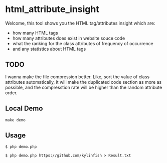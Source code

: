 # html_attribute_insight

Welcome, this tool shows you the HTML tag/attributes insight which are:

- how many HTML tags
- how many attributes does exist in website souce code
- what the ranking for the class attributes of frequency of occurrence
- and any statistics about HTML tags

## TODO
I wanna make the file compression better. Like, sort the value of class attributes automatically,
it will make the duplicated code section as more as possible, and the compresstion rate will be higher than the random attribute order.


## Local Demo
```
make demo
```

## Usage
```
$ php demo.php
```

```
$ php demo.php https://github.com/kylinfish > Result.txt
```
